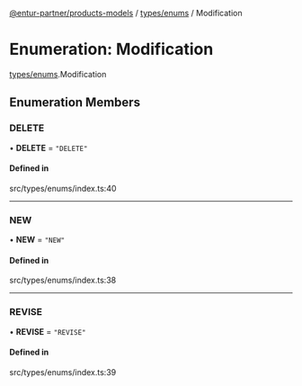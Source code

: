 [@entur-partner/products-models](../README.md) / [types/enums](../modules/types_enums.md) / Modification

# Enumeration: Modification

[types/enums](../modules/types_enums.md).Modification

## Enumeration Members

### DELETE

• **DELETE** = ``"DELETE"``

#### Defined in

src/types/enums/index.ts:40

___

### NEW

• **NEW** = ``"NEW"``

#### Defined in

src/types/enums/index.ts:38

___

### REVISE

• **REVISE** = ``"REVISE"``

#### Defined in

src/types/enums/index.ts:39
